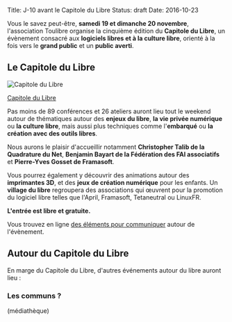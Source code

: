 Title: J-10 avant le Capitole du Libre
Status: draft
Date: 2016-10-23

Vous le savez peut-être, **samedi 19 et dimanche 20 novembre**, l'association Toulibre organise la cinquième édition du **Capitole du Libre**, un évènement consacré aux **logiciels libres et à la culture libre**, orienté à la fois vers le **grand public** et un **public averti**.

## Le Capitole du Libre

![Capitole du Libre](https://2016.capitoledulibre.org/files/15/banniere-600-200_zc17trz.png)

[Capitole du Libre](https://2016.capitoledulibre.org/)

Pas moins de 89 conférences et 26 ateliers auront lieu tout le weekend autour de thématiques autour des **enjeux du libre**, **la vie privée numérique** ou **la culture libre**, mais aussi plus techniques comme l'**embarqué** ou **la création avec des outils libres**.

Nous aurons le plaisir d'accueillir notamment **Christopher Talib de la Quadrature du Net**, **Benjamin Bayart de la Fédération des FAI associatifs** et **Pierre-Yves Gosset de Framasoft**.

Vous pourrez également y découvrir des animations autour des **imprimantes 3D**, et des **jeux de création numérique** pour les enfants. Un **village du libre** regroupera des associations qui œuvrent pour la promotion du logiciel libre telles que l'April, Framasoft, Tetaneutral ou LinuxFR.

**L'entrée est libre et gratuite.**

Vous trouvez en ligne [des éléments pour communiquer](https://2016.capitoledulibre.org/communication/) autour de l'évènement.

## Autour du Capitole du Libre

En marge du Capitole du Libre, d'autres événements autour du libre auront lieu :

### Les communs ?

(médiathèque)
